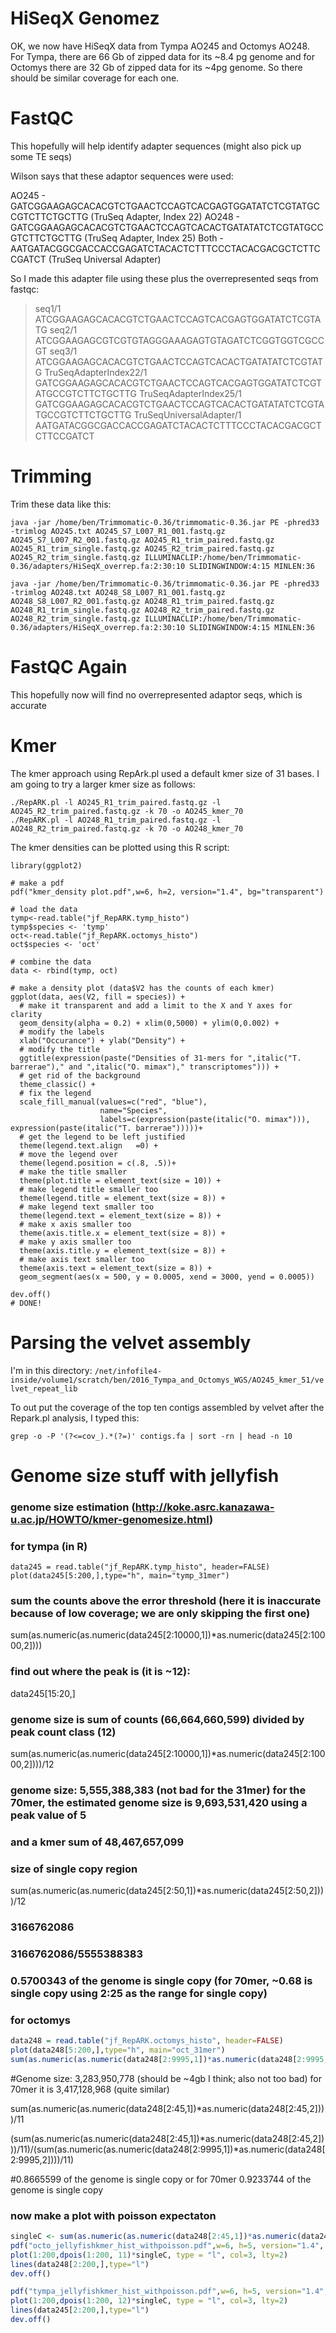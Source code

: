 # HiSeqX Genomez

OK, we now have HiSeqX data from Tympa AO245 and Octomys AO248. For Tympa, there are 66 Gb of zipped data for its ~8.4 pg genome and for Octomys there are 32 Gb of zipped data for its ~4pg genome. So there should be similar coverage for each one.

# FastQC
This hopefully will help identify adapter sequences (might also pick up some TE seqs)


Wilson says that these adaptor sequences were used:

AO245 - GATCGGAAGAGCACACGTCTGAACTCCAGTCACGAGTGGATATCTCGTATGCCGTCTTCTGCTTG (TruSeq Adapter, Index 22)
AO248 - GATCGGAAGAGCACACGTCTGAACTCCAGTCACACTGATATATCTCGTATGCCGTCTTCTGCTTG (TruSeq Adapter, Index 25)
Both - AATGATACGGCGACCACCGAGATCTACACTCTTTCCCTACACGACGCTCTTCCGATCT (TruSeq Universal Adapter)

So I made this adapter file using these plus the overrepresented seqs from fastqc:
>seq1/1
ATCGGAAGAGCACACGTCTGAACTCCAGTCACGAGTGGATATCTCGTATG
>seq2/1
ATCGGAAGAGCGTCGTGTAGGGAAAGAGTGTAGATCTCGGTGGTCGCCGT
>seq3/1
ATCGGAAGAGCACACGTCTGAACTCCAGTCACACTGATATATCTCGTATG
>TruSeqAdapterIndex22/1
GATCGGAAGAGCACACGTCTGAACTCCAGTCACGAGTGGATATCTCGTATGCCGTCTTCTGCTTG
>TruSeqAdapterIndex25/1
GATCGGAAGAGCACACGTCTGAACTCCAGTCACACTGATATATCTCGTATGCCGTCTTCTGCTTG
>TruSeqUniversalAdapter/1
AATGATACGGCGACCACCGAGATCTACACTCTTTCCCTACACGACGCTCTTCCGATCT



# Trimming

Trim these data like this:
```
java -jar /home/ben/Trimmomatic-0.36/trimmomatic-0.36.jar PE -phred33 -trimlog AO245.txt AO245_S7_L007_R1_001.fastq.gz AO245_S7_L007_R2_001.fastq.gz AO245_R1_trim_paired.fastq.gz AO245_R1_trim_single.fastq.gz AO245_R2_trim_paired.fastq.gz AO245_R2_trim_single.fastq.gz ILLUMINACLIP:/home/ben/Trimmomatic-0.36/adapters/HiSeqX_overrep.fa:2:30:10 SLIDINGWINDOW:4:15 MINLEN:36

java -jar /home/ben/Trimmomatic-0.36/trimmomatic-0.36.jar PE -phred33 -trimlog AO248.txt AO248_S8_L007_R1_001.fastq.gz AO248_S8_L007_R2_001.fastq.gz AO248_R1_trim_paired.fastq.gz AO248_R1_trim_single.fastq.gz AO248_R2_trim_paired.fastq.gz AO248_R2_trim_single.fastq.gz ILLUMINACLIP:/home/ben/Trimmomatic-0.36/adapters/HiSeqX_overrep.fa:2:30:10 SLIDINGWINDOW:4:15 MINLEN:36
```

# FastQC Again
This hopefully now will find no overrepresented adaptor seqs, which is accurate

# Kmer
The kmer approach using RepArk.pl used a default kmer size of 31 bases. I am going to try a larger kmer size as follows:

```
./RepARK.pl -l AO245_R1_trim_paired.fastq.gz -l AO245_R2_trim_paired.fastq.gz -k 70 -o AO245_kmer_70
./RepARK.pl -l AO248_R1_trim_paired.fastq.gz -l AO248_R2_trim_paired.fastq.gz -k 70 -o AO248_kmer_70
```

The kmer densities can be plotted using this R script:


```
library(ggplot2)

# make a pdf
pdf("kmer_density plot.pdf",w=6, h=2, version="1.4", bg="transparent")

# load the data
tymp<-read.table("jf_RepARK.tymp_histo")
tymp$species <- 'tymp'
oct<-read.table("jf_RepARK.octomys_histo")
oct$species <- 'oct'

# combine the data
data <- rbind(tymp, oct)

# make a density plot (data$V2 has the counts of each kmer)
ggplot(data, aes(V2, fill = species)) +
  # make it transparent and add a limit to the X and Y axes for clarity
  geom_density(alpha = 0.2) + xlim(0,5000) + ylim(0,0.002) +
  # modify the labels
  xlab("Occurance") + ylab("Density") +
  # modify the title
  ggtitle(expression(paste("Densities of 31-mers for ",italic("T. barrerae")," and ",italic("O. mimax")," transcriptomes"))) +
  # get rid of the background
  theme_classic() +
  # fix the legend
  scale_fill_manual(values=c("red", "blue"),
                    name="Species",
                    labels=c(expression(paste(italic("O. mimax"))), expression(paste(italic("T. barrerae")))))+
  # get the legend to be left justified
  theme(legend.text.align   =0) +
  # move the legend over
  theme(legend.position = c(.8, .5))+
  # make the title smaller
  theme(plot.title = element_text(size = 10)) +
  # make legend title smaller too
  theme(legend.title = element_text(size = 8)) +
  # make legend text smaller too
  theme(legend.text = element_text(size = 8)) +
  # make x axis smaller too
  theme(axis.title.x = element_text(size = 8)) +
  # make y axis smaller too
  theme(axis.title.y = element_text(size = 8)) +
  # make axis text smaller too
  theme(axis.text = element_text(size = 8)) +
  geom_segment(aes(x = 500, y = 0.0005, xend = 3000, yend = 0.0005))

dev.off()
# DONE!
```

# Parsing the velvet assembly
I'm in this directory: `/net/infofile4-inside/volume1/scratch/ben/2016_Tympa_and_Octomys_WGS/AO245_kmer_51/velvet_repeat_lib`

To out put the coverage of the top ten contigs assembled by velvet after the Repark.pl analysis, I typed this:
```
grep -o -P '(?<=cov_).*(?=)' contigs.fa | sort -rn | head -n 10
```

# Genome size stuff with jellyfish

### genome size estimation (http://koke.asrc.kanazawa-u.ac.jp/HOWTO/kmer-genomesize.html)
### for tympa (in R)
```
data245 = read.table("jf_RepARK.tymp_histo", header=FALSE)
plot(data245[5:200,],type="h", main="tymp_31mer")
```
### sum the counts above the error threshold (here it is inaccurate because of low coverage; we are only skipping the first one)
sum(as.numeric(as.numeric(data245[2:10000,1])*as.numeric(data245[2:10000,2])))
### find out where the peak is (it is ~12):
data245[15:20,]
### genome size is sum of counts (66,664,660,599) divided by peak count class (12)
sum(as.numeric(as.numeric(data245[2:10000,1])*as.numeric(data245[2:10000,2])))/12
### genome size: 5,555,388,383 (not bad for the 31mer) for the 70mer, the estimated genome size is 9,693,531,420 using a peak value of 5
### and a kmer sum of 48,467,657,099

### size of single copy region
sum(as.numeric(as.numeric(data245[2:50,1])*as.numeric(data245[2:50,2])))/12
### 3166762086
### 3166762086/5555388383
### 0.5700343 of the genome is single copy (for 70mer, ~0.68 is single copy using 2:25 as the range for single copy)


### for octomys
```R
data248 = read.table("jf_RepARK.octomys_histo", header=FALSE)
plot(data248[5:200,],type="h", main="oct_31mer")
sum(as.numeric(as.numeric(data248[2:9995,1])*as.numeric(data248[2:9995,2])))/11
```
#Genome size: 3,283,950,778 (should be ~4gb I think; also not too bad) for 70mer it is 3,417,128,968 (quite similar)

sum(as.numeric(as.numeric(data248[2:45,1])*as.numeric(data248[2:45,2])))/11

(sum(as.numeric(as.numeric(data248[2:45,1])*as.numeric(data248[2:45,2])))/11)/(sum(as.numeric(as.numeric(data248[2:9995,1])*as.numeric(data248[2:9995,2])))/11)

#0.8665599 of the genome is single copy or for 70mer 0.9233744 of the genome is single copy

### now make a plot with poisson expectaton
```R
singleC <- sum(as.numeric(as.numeric(data248[2:45,1])*as.numeric(data248[2:45,2])))/11
pdf("octo_jellyfishkmer_hist_withpoisson.pdf",w=6, h=5, version="1.4", bg="transparent")
plot(1:200,dpois(1:200, 11)*singleC, type = "l", col=3, lty=2)
lines(data248[2:200,],type="l")
dev.off()
```
```R
pdf("tympa_jellyfishkmer_hist_withpoisson.pdf",w=6, h=5, version="1.4", bg="transparent")
plot(1:200,dpois(1:200, 12)*singleC, type = "l", col=3, lty=2)
lines(data245[2:200,],type="l")
dev.off()
```

